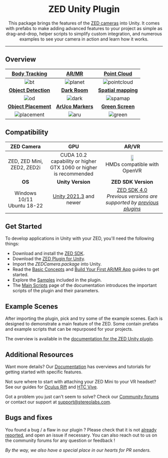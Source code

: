 <h1 align="center">
  ZED Unity Plugin
  <br>
</h1>

<p align="center">
This package brings the features of the <a href="https://www.stereolabs.com/store/">ZED cameras</a> into Unity. It comes with prefabs to make adding advanced features to your project as simple as drag-and-drop, helper scripts to simplify custom integration, and numerous examples to see your camera in action and learn how it works.
</p>

---

## Overview

| [Body Tracking](https://www.stereolabs.com/docs/unity/body-tracking/) | [AR/MR](https://www.stereolabs.com/docs/unity/creating-mixed-reality-app/) | [Point Cloud](https://www.stereolabs.com/docs/unity/samples/#point-cloud)
| :-----------: |  :------------: | :--------: |
| ![bt](https://user-images.githubusercontent.com/113181784/231981880-eb9a5a7e-a4e3-4dac-909d-22f5fca33342.gif) | ![planet](https://user-images.githubusercontent.com/113181784/231981947-9b07b84a-8d92-4e60-aea1-982ed13b1d66.gif) | ![pointcloud](https://user-images.githubusercontent.com/113181784/231982024-538dd3dd-58cc-4b6c-8260-3d026a0132cf.gif)
| [**Object Detection**](https://www.stereolabs.com/docs/unity/object-detection/) | [**Dark Room**](https://www.stereolabs.com/docs/unity/lighting/) | [**Spatial mapping**](https://www.stereolabs.com/docs/unity/spatial-mapping-unity/)
| ![od](https://user-images.githubusercontent.com/113181784/231982040-3275f251-435a-41e1-99ba-c16e129bdbe2.gif) | ![dark](https://user-images.githubusercontent.com/113181784/231981911-1437f38c-d974-470b-8c86-217cbeec6591.gif) | ![spamap](https://user-images.githubusercontent.com/113181784/231982066-0831e8c0-0700-429b-8169-4d7b9d25d75d.gif)
| [**Object Placement**](https://www.stereolabs.com/docs/unity/object-placement/) | [**ArUco Markers**](https://www.stereolabs.com/docs/unity/using-opencv-with-unity/) | [**Green Screen**](https://www.stereolabs.com/docs/unity/green-screen-vr/)
| ![placement](https://user-images.githubusercontent.com/113181784/231982097-c1013a5c-2b65-4c63-8d1a-5cb525335044.gif) | ![aru](https://user-images.githubusercontent.com/113181784/231982111-477485bd-f135-4f68-a4d8-2feef8d467ec.gif) | ![green](https://user-images.githubusercontent.com/113181784/231982130-81b7f0bf-6c72-4435-b6fc-8b77494df366.gif)

## Compatibility

<div align="center">

| ZED Camera | GPU | AR/VR |
| :------: | :-----------------------: | :---------------: |
| <div align="center">ZED, ZED Mini, ZED2, ZED2i</div>  | <div align="center">CUDA&nbsp;10.2 capability or higher<br> GTX&nbsp;1060 or higher is recommended</div> | <div align="center"><div><a href="https://github.com/ValveSoftware/openvr"><img src="https://user-images.githubusercontent.com/113181784/231974244-37054070-9a80-4f1e-ad8f-30715c2faab8.jpg" width="20%" alt="" /></a></div><div>HMDs compatible with OpenVR</div></div>
| <div align="center">**OS**</div>  | <div align="center">**Unity Version**</div> | <div align="center">**ZED SDK Version**</div>
| <div align="center">Windows 10/11 <br> Ubuntu 18-22</div>  | <div align="center"><a href="https://unity.com/download">Unity 2021.3</a> and newer</div> | <div align="center"><a href="https://www.stereolabs.com/developers/release/">ZED SDK 4.0</a><br><em>Previous versions are supported by <a href="https://github.com/stereolabs/zed-unity/releases">previous plugins</a></em></div>

</div>
  
## Get Started

To develop applications in Unity with your ZED, you'll need the following things:

- Download and install the [ZED SDK](https://www.stereolabs.com/developers/release/).
- Download the [ZED Plugin for Unity](https://github.com/stereolabs/zed-unity/releases).
- Import the *ZEDCamera.package* into Unity.
- Read the [Basic Concepts](https://www.stereolabs.com/docs/unity/basic-concepts/) and [Build Your First AR/MR App](https://www.stereolabs.com/docs/unity/creating-mixed-reality-app/) guides to get started.
- Explore the [Samples](https://www.stereolabs.com/docs/unity/samples/) included in the plugin.
- The [Main Scripts](https://www.stereolabs.com/docs/unity/main-scripts/) page of the documentation introduces the important scripts of the plugin and their parameters.

## Example Scenes

After importing the plugin, pick and try some of the example scenes. Each is designed to demonstrate a main feature of the ZED. Some contain prefabs and example scripts that can be repurposed for your projects.

The overview is available in the [documentation for the ZED Unity plugin](https://www.stereolabs.com/docs/unity/samples/).

## Additional Resources

Want more details? Our [Documentation](https://www.stereolabs.com/docs/unity/) has overviews and tutorials for getting started with specific features.

Not sure where to start with attaching your ZED Mini to your VR headset? See our guides for [Oculus Rift](https://www.stereolabs.com/zed-mini/setup/rift/) and [HTC Vive](https://www.stereolabs.com/zed-mini/setup/vive/).

Got a problem you just can't seem to solve? Check our [Community forums](https://community.stereolabs.com/) or contact our support at [support@stereolabs.com](mailto:support@stereolabs.com).

## Bugs and fixes

You found a bug / a flaw in our plugin ? Please check that it is not [already reported](https://github.com/stereolabs/zed-unity/issues), and open an issue if necessary. You can also reach out to us on the community forums for any question or feedback !

*By the way, we also have a special place in our hearts for PR senders.*

